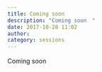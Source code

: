 ```yaml
---
title: Coming soon　
description: "Coming soon　"
date: 2017-10-28 11:02
author: 
category: sessions
---
```

Coming soon　